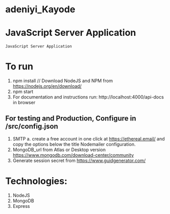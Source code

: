# adeniyi_Kayode
# JavaScript Server Application  
    
    JavaScript Server Application

# To run
 1. npm install // Download NodeJS and NPM from https://nodejs.org/en/download/
 2. npm start
 3. For documentation and instructions run: http://localhost:4000/api-docs in browser

## For testing and Production, Configure in /src/config.json
 1. SMTP 
    a. create a free account in one click at https://ethereal.email/ and copy the options below the title Nodemailer configuration.
 2. MongoDB_url from Atlas or Desktop version https://www.mongodb.com/download-center/community
 3. Generate session secret from https://www.guidgenerator.com/

# Technologies:
1. NodeJS
2. MongoDB
3. Express